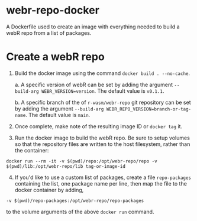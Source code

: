 # webr-repo-docker
A Dockerfile used to create an image with everything needed to build a webR repo from a list of packages.

# Create a webR repo

1. Build the docker image using the command `docker build . --no-cache`.

    a. A specific version of webR can be set by adding the argument `--build-arg WEBR_VERSION=version`. The default value is `v0.1.1`.

    b. A specific branch of the of `r-wasm/webr-repo` git repository can be set by adding the argument `--build-arg WEBR_REPO_VERSION=branch-or-tag-name`. The default value is `main`.

2. Once complete, make note of the resulting image ID or `docker tag` it.

3. Run the docker image to build the webR repo. Be sure to setup volumes so that the repository files are written to the host filesystem, rather than the container:

```
docker run --rm -it -v $(pwd)/repo:/opt/webr-repo/repo -v $(pwd)/lib:/opt/webr-repo/lib tag-or-image-id
```

4. If you'd like to use a custom list of packages, create a file `repo-packages` containing the list, one package name per line, then map the file to the docker container by adding,

```
-v $(pwd)/repo-packages:/opt/webr-repo/repo-packages
```

to the volume arguments of the above `docker run` command.
